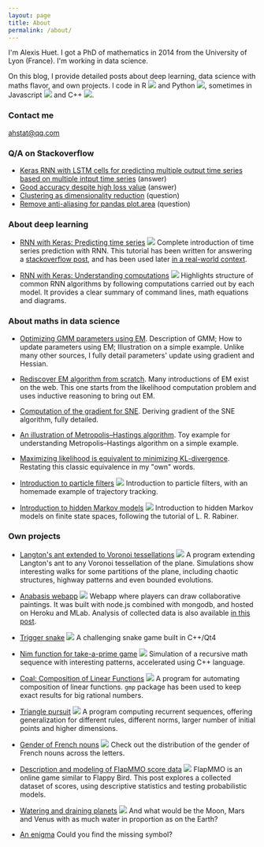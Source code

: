 ```yaml
---
layout: page
title: About
permalink: /about/
---
```


I'm Alexis Huet. I got a PhD of mathematics in 2014 from the University of Lyon (France). I'm working in data science.

On this blog, I provide detailed posts about deep learning, data science with maths flavor, and own projects. I code in R ![]({{site.baseurl}}/images/R_logo.png) and Python ![]({{site.baseurl}}/images/Python_logo.png), sometimes in Javascript ![]({{site.baseurl}}/images/Javascript_logo.png) and C++ ![]({{site.baseurl}}/images/Cpp_logo.png).

### Contact me

ahstat@qq.com

### Q/A on Stackoverflow

- [Keras RNN with LSTM cells for predicting multiple output time series based on multiple intput time series](https://stackoverflow.com/questions/41947039/keras-rnn-with-lstm-cells-for-predicting-multiple-output-time-series-based-on-mu/48521460#48521460) (answer)
- [Good accuracy despite high loss value](https://stats.stackexchange.com/questions/258166/good-accuracy-despite-high-loss-value/281651#281651) (answer)
- [Clustering as dimensionality reduction](https://stats.stackexchange.com/questions/288668/clustering-as-dimensionality-reduction) (question)
- [Remove anti-aliasing for pandas plot.area](https://stackoverflow.com/questions/44612797/remove-anti-aliasing-for-pandas-plot-area) (question)

### About deep learning

- [RNN with Keras: Predicting time series](https://ahstat.github.io/RNN-Keras-time-series/) ![]({{site.baseurl}}/images/Python_logo.png) Complete introduction of time series prediction with RNN. This tutorial has been written for answering a [stackoverflow post](https://stackoverflow.com/questions/41947039/keras-rnn-with-lstm-cells-for-predicting-multiple-output-time-series-based-on-mu/48521460#48521460), and has been used later [in a real-world context](https://stackoverflow.com/questions/48929272/non-linear-multivariate-time-series-response-prediction-using-rnn/49666510#49666510).

- [RNN with Keras: Understanding computations](https://ahstat.github.io/RNN-Keras-understanding-computations/) ![]({{site.baseurl}}/images/Python_logo.png) Highlights structure of common RNN algorithms by following computations carried out by each model. It provides a clear summary of command lines, math equations and diagrams.

### About maths in data science

- [Optimizing GMM parameters using EM](https://ahstat.github.io/Optimizing-GMM-using-EM/). Description of GMM; How to update parameters using EM; Illustration on a simple example. Unlike many other sources, I fully detail parameters' update using gradient and Hessian.

- [Rediscover EM algorithm from scratch](https://ahstat.github.io/Rediscover-EM-algorithm/). Many introductions of EM exist on the web. This one starts from the likelihood computation problem and uses inductive reasoning to bring out EM.

- [Computation of the gradient for SNE](https://ahstat.github.io/Gradient-for-SNE/). Deriving gradient of the SNE algorithm, fully detailed.

- [An illustration of Metropolis–Hastings algorithm](https://ahstat.github.io/Metropolis-Hastings-example/). Toy example for understanding Metropolis–Hastings algorithm on a simple example.

- [Maximizing likelihood is equivalent to minimizing KL-divergence](https://ahstat.github.io/Kullback-Leibler-divergence/). Restating this classic equivalence in my "own" words.

- [Introduction to particle filters](https://github.com/ahstat/introduction-particle-filters) ![]({{site.baseurl}}/images/R_logo.png) Introduction to particle filters, with an homemade example of trajectory tracking.

- [Introduction to hidden Markov models](https://github.com/ahstat/introduction-hmm) ![]({{site.baseurl}}/images/R_logo.png) Introduction to hidden Markov models on finite state spaces, following the tutorial of L. R. Rabiner.

### Own projects

- [Langton's ant extended to Voronoi tessellations](https://ahstat.github.io/Langton-Voronoi/) ![]({{site.baseurl}}/images/R_logo.png) A program extending Langton's ant to any Voronoi tessellation of the plane. Simulations show interesting walks for some partitions of the plane, including chaotic structures, highway patterns and even bounded evolutions.

- [Anabasis webapp](https://ahstat.github.io/Anabasis/) ![]({{site.baseurl}}/images/Javascript_logo.png) Webapp where players can draw collaborative paintings. It was built with node.js combined with mongodb, and hosted on Heroku and MLab. Analysis of collected data is also available [in this post](https://ahstat.github.io/Clickstream/).

- [Trigger snake](https://ahstat.github.io/Trigger-snake/) ![]({{site.baseurl}}/images/Cpp_logo.png) A challenging snake game built in C++/Qt4

- [Nim function for take-a-prime game](https://ahstat.github.io/Nim-take-a-prime/) ![]({{site.baseurl}}/images/Python_logo.png) Simulation of a recursive math sequence with interesting patterns, accelerated using C++ language.

- [Coal: Composition of Linear Functions](https://ahstat.github.io/Coal/) ![]({{site.baseurl}}/images/R_logo.png) A program for automating composition of linear functions. `gmp` package has been used to keep exact results for big rational numbers.

- [Triangle pursuit](https://ahstat.github.io/Triangle-pursuit/) ![]({{site.baseurl}}/images/R_logo.png) A program computing recurrent sequences, offering generalization for different rules, different norms, larger number of initial points and higher dimensions.

- [Gender of French nouns](https://ahstat.github.io/Gender-french-nouns/) ![]({{site.baseurl}}/images/R_logo.png) Check out the distribution of the gender of French nouns across the letters.

- [Description and modeling of FlapMMO score data](https://ahstat.github.io/Flap-mmo/) ![]({{site.baseurl}}/images/R_logo.png) FlapMMO is an online game similar to Flappy Bird. This post explores a collected dataset of scores, using descriptive statistics and testing probabilistic models.

- [Watering and draining planets](https://ahstat.github.io/Topography/) ![]({{site.baseurl}}/images/R_logo.png) And what would be the Moon, Mars and Venus with as much water in proportion as on the Earth?

- [An enigma](https://ahstat.github.io/Enigme/) Could you find the missing symbol?

